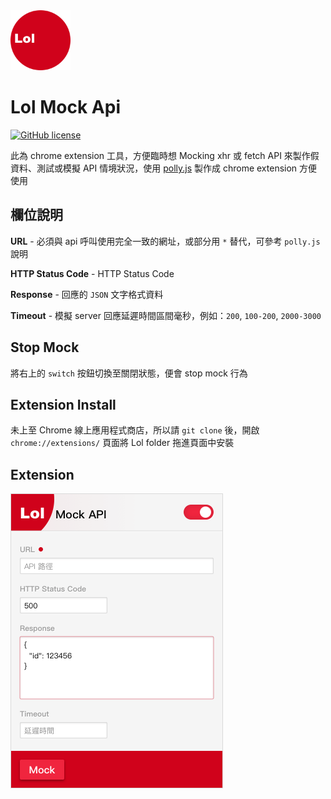 <img width="96" src="doc/icon.png">

# Lol Mock Api

[![GitHub license](https://img.shields.io/github/license/totofish/Lol-Mock-API.svg)](https://github.com/totofish/Lol-Mock-API/blob/master/LICENSE)

此為 chrome extension 工具，方便臨時想 Mocking xhr 或 fetch API 來製作假資料、測試或模擬 API 情境狀況，使用 [polly.js](https://netflix.github.io/pollyjs) 製作成 chrome extension 方便使用

## 欄位說明

**URL** - 必須與 api 呼叫使用完全一致的網址，或部分用 `*` 替代，可參考 `polly.js` 說明

**HTTP Status Code** - HTTP Status Code

**Response** - 回應的 `JSON` 文字格式資料

**Timeout** - 模擬 server 回應延遲時間區間毫秒，例如：`200`, `100-200`, `2000-3000`

## Stop Mock

將右上的 `switch` 按鈕切換至關閉狀態，便會 stop mock 行為

## Extension Install

未上至 Chrome 線上應用程式商店，所以請 `git clone` 後，開啟 `chrome://extensions/` 頁面將 Lol folder 拖進頁面中安裝

## Extension

<img width="340" src="doc/app.png">
